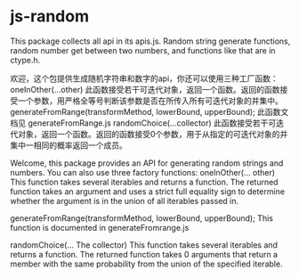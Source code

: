 # js-random
This package collects all api in its apis.js. Random string generate functions, random number get between two numbers, and functions like that are in ctype.h. 



欢迎，这个包提供生成随机字符串和数字的api，你还可以使用三种工厂函数： 
oneInOther(...other)
    此函数接受若干可迭代对象，返回一个函数。返回的函数接受一个参数，用严格全等号判断该参数是否在所传入所有可迭代对象的并集中。
generateFromRange(transformMethod, lowerBound, upperBound);
    此函数文档见 generateFromRange.js
randomChoice(...collector) 
    此函数接受若干可迭代对象，返回一个函数。返回的函数接受0个参数，用于从指定的可迭代对象的并集中一相同的概率返回一个成员。

Welcome, this package provides an API for generating random strings and numbers. You can also use three factory functions:
oneInOther(... other)
  This function takes several iterables and returns a function. The returned function takes an argument and uses a strict full equality sign to determine whether the argument is in the union of all iterables passed in.
  
generateFromRange(transformMethod, lowerBound, upperBound);
  This function is documented in generateFromrange.js
  
randomChoice(... The collector)
  This function takes several iterables and returns a function. The returned function takes 0 arguments that return a member with the same probability from the union of the specified iterable.

